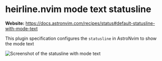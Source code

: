 # heirline.nvim mode text statusline

**Website:** <https://docs.astronvim.com/recipes/status#default-statusline-with-mode-text>

This plugin specification configures the `statusline` in AstroNvim to show the mode text

![Screenshot of the statusline with mode text](https://docs.astronvim.com/_astro/mode_text_statusline.DlqW7EsX_ZxzX4i.webp)

<!-- vim: set ft=markdown: -->